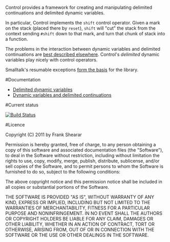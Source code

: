 Control provides a framework for creating and manipulating delimited continuations and delimited dynamic variables.

In particular, Control implements the `shift` control operator. Given a mark on the stack (placed there by `reset`), `shift` will "cut" the stack from the context sending `#shift` down to that mark, and turn that chunk of stack into a function.

The problems in the interaction between dynamic variables and delimited continuations are [best described elsewhere](http://okmij.org/ftp/Computation/dynamic-binding.html). Control's _delimited_ dynamic variables play nicely with control operators.

Smalltalk's resumable exceptions [form the basis](http://www.lshift.net/blog/2012/06/27/resumable-exceptions-can-macro-express-delimited-dynamic-variables) for the library.

#Documentation
* [Delimited dynamic variables](Control/tree/master/docs/delimited-dynamic-variables.md)
* [Dynamic variables and delimited continuations](Control/tree/master/docs/dynamic-variables-and-delimited-continuations.md)

#Current status

[![Build Status](https://secure.travis-ci.org/frankshearar/Control.png?branch=master)](http://travis-ci.org/frankshearar/Control)

#Licence

Copyright (C) 2011 by Frank Shearar

Permission is hereby granted, free of charge, to any person obtaining a copy of this software and associated documentation files (the "Software"), to deal in the Software without restriction, including without limitation the rights to use, copy, modify, merge, publish, distribute, sublicense, and/or sell copies of the Software, and to permit persons to whom the Software is furnished to do so, subject to the following conditions:

The above copyright notice and this permission notice shall be included in all copies or substantial portions of the Software.

THE SOFTWARE IS PROVIDED "AS IS", WITHOUT WARRANTY OF ANY KIND, EXPRESS OR IMPLIED, INCLUDING BUT NOT LIMITED TO THE WARRANTIES OF MERCHANTABILITY, FITNESS FOR A PARTICULAR PURPOSE AND NONINFRINGEMENT. IN NO EVENT SHALL THE AUTHORS OR COPYRIGHT HOLDERS BE LIABLE FOR ANY CLAIM, DAMAGES OR OTHER LIABILITY, WHETHER IN AN ACTION OF CONTRACT, TORT OR OTHERWISE, ARISING FROM, OUT OF OR IN CONNECTION WITH THE SOFTWARE OR THE USE OR OTHER DEALINGS IN THE SOFTWARE.